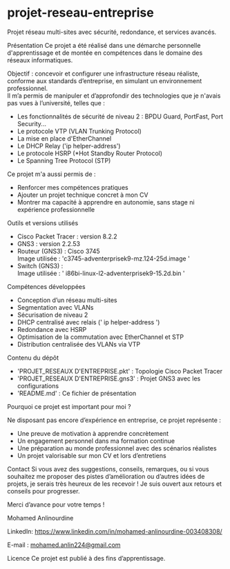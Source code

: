 # projet-reseau-entreprise
Projet réseau multi-sites avec sécurité, redondance, et services avancés.

Présentation
Ce projet a été réalisé dans une démarche personnelle d'apprentissage et de montée en compétences dans le domaine des réseaux informatiques.

Objectif : concevoir et configurer une infrastructure réseau réaliste, conforme aux standards d’entreprise, en simulant un environnement professionnel.  
Il m’a permis de manipuler et d’approfondir des technologies que je n'avais pas vues à l’université, telles que :

- Les fonctionnalités de sécurité de niveau 2 : BPDU Guard, PortFast, Port Security...
- Le protocole VTP (VLAN Trunking Protocol)
- La mise en place d'EtherChannel
- Le DHCP Relay ('ip helper-address')
- Le protocole HSRP (*Hot Standby Router Protocol)
- Le Spanning Tree Protocol (STP)

Ce projet m'a aussi permis de :
- Renforcer mes compétences pratiques
- Ajouter un projet technique concret à mon CV
- Montrer ma capacité à apprendre en autonomie, sans stage ni expérience professionnelle
  
Outils et versions utilisés

- Cisco Packet Tracer : version 8.2.2
- GNS3 : version 2.2.53
- Routeur (GNS3) : Cisco 3745  
  Image utilisée : 'c3745-adventerprisek9-mz.124-25d.image '
- Switch (GNS3) :  
  Image utilisée : ' i86bi-linux-l2-adventerprisek9-15.2d.bin '

Compétences développées

- Conception d’un réseau multi-sites
- Segmentation avec VLANs
- Sécurisation de niveau 2
- DHCP centralisé avec relais (' ip helper-address ')
- Redondance avec HSRP
- Optimisation de la commutation avec EtherChannel et STP
- Distribution centralisée des VLANs via VTP

Contenu du dépôt

- 'PROJET_RESEAUX D'ENTREPRISE.pkt' : Topologie Cisco Packet Tracer  
- 'PROJET_RESEAUX D'ENTREPRISE.gns3' : Projet GNS3 avec les configurations  
- 'README.md' : Ce fichier de présentation

Pourquoi ce projet est important pour moi ?

Ne disposant pas encore d’expérience en entreprise, ce projet représente :

- Une preuve de motivation à apprendre concrètement
- Un engagement personnel dans ma formation continue
- Une préparation au monde professionnel avec des scénarios réalistes
- Un projet valorisable sur mon CV et lors d’entretiens

Contact
Si vous avez des suggestions, conseils, remarques, ou si vous souhaitez me proposer des pistes d’amélioration ou d’autres idées de projets, je serais très heureux de les recevoir ! 
Je suis ouvert aux retours et conseils pour progresser.  

Merci d’avance pour votre temps !

Mohamed Anlinourdine

LinkedIn: https://www.linkedin.com/in/mohamed-anlinourdine-003408308/

E-mail : mohamed.anlin224@gmail.com

Licence
Ce projet est publié à des fins d’apprentissage.  

